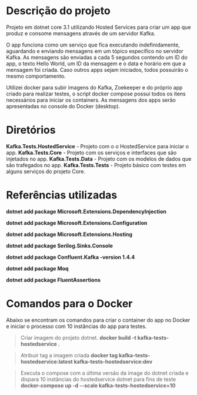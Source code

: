 
# Descrição do projeto

Projeto em dotnet core 3.1 utilizando Hosted Services para criar um app que produz e consome mensagens através de um servidor Kafka.

O app funciona como um serviço que fica executando indefinidamente, aguardando e enviando mensagens em um tópico específico no servidor Kafka. As mensagens são enviadas a cada 5 segundos contendo um ID do app, o texto Hello World, um ID da mensagem e o data e horário em que a mensagem foi criada. Caso outros apps sejam iniciados, todos possuirão o mesmo comportamento.

Utilizei docker para subir imagens do Kafka, Zoekeeper e do próprio app criado para realizar testes, o script docker compose possui todos os itens necessários para iniciar os containers. As mensagens dos apps serão apresentadas no console do Docker (desktop). 

# Diretórios

**Kafka.Tests.HostedService** - Projeto com o o HostedService para iniciar o app.
**Kafka.Tests.Core** - Projeto com os serviços e interfaces que são injetados no app.
**Kafka.Tests.Data** - Projeto com os modelos de dados que são trafegados no app.
**Kafka.Tests.Tests** - Projeto básico com testes em alguns serviços do projeto Core.

# Referências utilizadas

 **dotnet add package Microsoft.Extensions.DependencyInjection**
 
 **dotnet add package Microsoft.Extensions.Configuration**
 
 **dotnet add package Microsoft.Extensions.Hosting**
 
 **dotnet add package Serilog.Sinks.Console**
 
 **dotnet add package Confluent.Kafka -version 1.4.4**
 
 **dotnet add package Moq**
 
 **dotnet add package FluentAssertions**

# Comandos para o Docker

Abaixo se encontram os comandos para criar o container do app no Docker e iniciar o processo com 10 instâncias do app para testes.

>Criar imagem do projeto dotnet.
**docker build -t kafka-tests-hostedservice .**

>Atribuir tag a imagem criada
**docker tag kafka-tests-hostedservice:latest kafka-tests-hostedservice:dev**

>Executa o compose com a última versão da image do dotnet criada e dispara 10 instâncias do hostedservice dotnet para fins de teste
**docker-compose up -d --scale kafka-tests-hostedservice=10**
